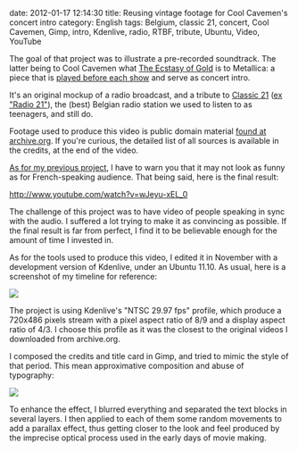 date: 2012-01-17 12:14:30
title: Reusing vintage footage for Cool Cavemen's concert intro
category: English
tags: Belgium, classic 21, concert, Cool Cavemen, Gimp, intro, Kdenlive, radio, RTBF, tribute, Ubuntu, Video, YouTube

The goal of that project was to illustrate a pre-recorded soundtrack. The latter being to Cool Cavemen what [The Ecstasy of Gold](http://en.wikipedia.org/wiki/The_Ecstasy_of_Gold) is to Metallica: a piece that is [played before each show](http://www.youtube.com/watch?v=PnX-wK2lVCQ) and serve as concert intro.

It's an original mockup of a radio broadcast, and a tribute to [Classic 21](http://www.rtbf.be/classic21/) ([ex "Radio 21"](http://en.wikipedia.org/wiki/Classic_21)), the (best) Belgian radio station we used to listen to as teenagers, and still do.

Footage used to produce this video is public domain material [found at archive.org](http://www.archive.org/details/movies). If you're curious, the detailed list of all sources is available in the credits, at the end of the video.

[As for my previous project](http://kevin.deldycke.com/2011/12/nichrome-preview-behind-the-scene-video/), I have to warn you that it may not look as funny as for French-speaking audience. That being said, here is the final result:

http://www.youtube.com/watch?v=wJeyu-xEL_0

The challenge of this project was to have video of people speaking in sync with the audio. I suffered a lot trying to make it as convincing as possible. If the final result is far from perfect, I find it to be believable enough for the amount of time I invested in.

As for the tools used to produce this video, I edited it in November with a development version of Kdenlive, under an Ubuntu 11.10. As usual, here is a screenshot of my timeline for reference:

![](/uploads/2012/cool-cavemen-radio-concert-intro-kdenlive-edit.png)

The project is using Kdenlive's "NTSC 29.97 fps" profile, which produce a 720x486 pixels stream with a pixel aspect ratio of 8/9 and a display aspect ratio of 4/3. I choose this profile as it was the closest to the original videos I downloaded from archive.org.

I composed the credits and title card in Gimp, and tried to mimic the style of that period. This mean approximative composition and abuse of typography:

![](/uploads/2012/title-card-gimp-edit.png)

To enhance the effect, I blurred everything and separated the text blocks in several layers. I then applied to each of them some random movements to add a parallax effect, thus getting closer to the look and feel produced by the imprecise optical process used in the early days of movie making.
